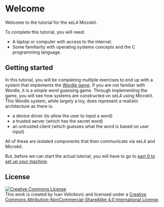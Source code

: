 # Welcome

Welcome to the tutorial for the seL4 Microkit.

To complete this tutorial, you will need:
* A laptop or computer with access to the internet.
* Some familiarity with operating systems concepts and the C programming language.

## Getting started

In this tutorial, you will be completing multiple exercises to end up with a system that
implements the [Wordle game](https://www.nytimes.com/games/wordle/index.html). If you are
not familiar with Wordle, it is a simple word guessing game. Through implementing the game,
you will see how systems are constructed on seL4 using Microkit. This Wordle system, while
largely a toy, does represent a realistic architecture as there is:
* a device driver (to allow the user to input a word)
* a trusted server (which has the secret word)
* an untrusted client (which guesses what the word is based on user input)

All of these are isolated components that then communicate via seL4 and Microkit.

But, before we can start the actual tutorial, you will have to go to [part 0 to set up your machine](./part0.md).

## License

<a rel="license" href="http://creativecommons.org/licenses/by-nc-sa/4.0/"><img alt="Creative Commons License" style="border-width:0" src="https://i.creativecommons.org/l/by-nc-sa/4.0/80x15.png" /></a><br />This work is created by Ivan Velickovic and licensed under a <a rel="license" href="http://creativecommons.org/licenses/by-nc-sa/4.0/">Creative Commons Attribution-NonCommercial-ShareAlike 4.0 International License</a>.
